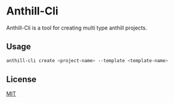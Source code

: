 # Anthill-Cli

Anthill-Cli is a tool for creating multi type anthill projects.

## Usage

```bash
anthill-cli create <project-name> --template <template-name>
```

## License

[MIT](LICENSE)
